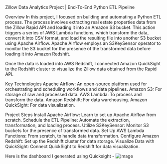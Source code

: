 Zillow Data Analytics Project | End-To-End Python ETL Pipeline 

Overview
In this project, I focused on building and automating a Python ETL process. 
The process involves extracting real estate properties data from the Zillow Rapid API and loading it into an Amazon S3 bucket. 
This action triggers a series of AWS Lambda functions, which transform the data, convert it into CSV format, and load the resulting file into another S3 bucket using Apache Airflow. 
Apache Airflow employs an S3KeySensor operator to monitor the S3 bucket for the presence of the transformed data before loading it into Amazon Redshift.

Once the data is loaded into AWS Redshift, I connected Amazon QuickSight to the Redshift cluster to visualize the Zillow data obtained from the Rapid API.

Key Technologies
Apache Airflow: An open-source platform used for orchestrating and scheduling workflows and data pipelines.
Amazon S3: For storage of raw and processed data.
AWS Lambda: To process and transform the data.
Amazon Redshift: For data warehousing.
Amazon QuickSight: For data visualization.

Project Steps
Install Apache Airflow: Learn to set up Apache Airflow from scratch.
Schedule the ETL Pipeline: Automate the extraction, transformation, and loading process.
Utilize S3KeySensor: Monitor S3 buckets for the presence of transformed data.
Set Up AWS Lambda Functions: From scratch, to handle data transformation.
Configure Amazon Redshift: Set up the Redshift cluster for data storage.
Visualize Data with QuickSight: Connect QuickSight to Redshift for data visualization.

Here is the dashboard I generated using Quicksight -
![image](https://github.com/nanditaNG/Zillow/assets/75269866/95b9614a-bbe0-46f1-adc4-e73b261f3c4b)

